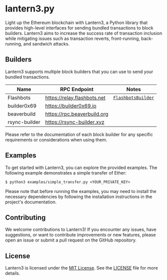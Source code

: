 # lantern3.py

Light up the Ethereum blockchain with Lantern3, a Python library that provides high-level interfaces for sending bundled transactions to block builders. Lantern3 aims to increase the success rate of transaction inclusion while mitigating issues such as transaction reverts, front-running, back-running, and sandwich attacks.

## Builders

Lantern3 supports multiple block builders that you can use to send your bundled transactions.

| Name          | RPC Endpoint                | Notes                                               |
| ------------- | --------------------------- | --------------------------------------------------- |
| Flashbots     | https://relay.flashbots.net | [`FlashbotsBuilder`](lantern3/builder/flashbots.py) |
| builder0x69   | https://builder0x69.io      |                                                     |
| beaverbuild   | https://rpc.beaverbuild.org |                                                     |
| rsync-builder | https://rsync-builder.xyz   |                                                     |

Please refer to the documentation of each block builder for any specific requirements or considerations when using them.

## Examples

To get started with Lantern3, you can explore the provided examples. The following example demonstrates a simple transfer of Ether:

```shell
$ python3 examples/simple_transfer.py <YOUR_PRIVATE_KEY>
```

Please note that before running the examples, you may need to install the necessary dependencies by following the installation instructions in the project's documentation.

## Contributing

We welcome contributions to Lantern3! If you encounter any issues, have suggestions, or want to contribute improvements or new features, please open an issue or submit a pull request on the GitHub repository.

## License

Lantern3 is licensed under the [MIT License](https://opensource.org/license/mit/). See the [LICENSE](LICENSE) file for more details.
